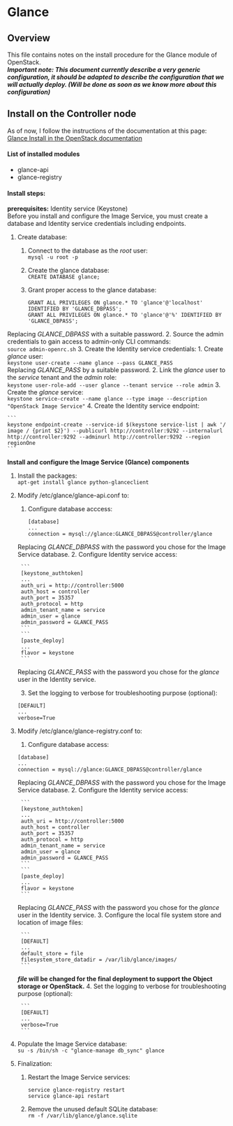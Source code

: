 # Glance

## Overview

This file contains notes on the install procedure for the Glance module of OpenStack.  
***Important note: This document currently describe a very generic configuration, it should be adapted to describe the configuration that we will actually deploy. (Will be done as soon as we know more about this configuration)***

## Install on the Controller node

As of now, I follow the instructions of the documentation at this page:  
[Glance Install in the OpenStack documentation](http://docs.openstack.org/juno/install-guide/install/apt/content/image-service-overview.html)

#### List of installed modules
- glance-api
- glance-registry

#### Install steps:
**prerequisites:** Identity service (Keystone)  
Before you install and configure the Image Service, you must create a database and Identity service credentials including endpoints.

1. Create database:
    1. Connect to the database as the _root_ user:  
        `mysql -u root -p`
    2. Create the glance database:  
        `CREATE DATABASE glance;`
    3. Grant proper access to the glance database:
    
        ```
        GRANT ALL PRIVILEGES ON glance.* TO 'glance'@'localhost' IDENTIFIED BY 'GLANCE_DBPASS';
        GRANT ALL PRIVILEGES ON glance.* TO 'glance'@'%' IDENTIFIED BY 'GLANCE_DBPASS';
        ```
  Replacing _GLANCE_DBPASS_ with a suitable password.
2. Source the admin credentials to gain access to admin-only CLI commands:  
    `source admin-openrc.sh`
3. Create the Identity service credentials:
    1. Create _glance_ user:  
        `keystone user-create --name glance --pass GLANCE_PASS`  
    Replacing _GLANCE_PASS_ by a suitable password.
    2. Link the _glance_ user to the _service_ tenant and the _admin_ role:  
        `keystone user-role-add --user glance --tenant service --role admin`
    3. Create the _glance_ service:  
        `keystone service-create --name glance --type image --description "OpenStack Image Service"`
4. Create the Identity service endpoint:

    ```
    keystone endpoint-create --service-id $(keystone service-list | awk '/ image / {print $2}') --publicurl http://controller:9292 --internalurl http://controller:9292 --adminurl http://controller:9292 --region regionOne
    ```
    
**Install and configure the Image Service (Glance) components**

1. Install the packages:  
    `apt-get install glance python-glanceclient`
2. Modify /etc/glance/glance-api.conf to:
    1. Configure database acccess:
    
        ```
        [database]
        ...
        connection = mysql://glance:GLANCE_DBPASS@controller/glance
        ```
    Replacing _GLANCE_DBPASS_ with the password you chose for the Image Service database.
    2. Configure Identity service access:
    
        ```
        [keystone_authtoken]
        ...
        auth_uri = http://controller:5000
        auth_host = controller
        auth_port = 35357
        auth_protocol = http
        admin_tenant_name = service
        admin_user = glance
        admin_password = GLANCE_PASS
        ```
        ```
        [paste_deploy]
        ...  
        flavor = keystone
        ```
    Replacing _GLANCE_PASS_ with the password you chose for the _glance_ user in the Identity service.

    3. Set the logging to verbose for troubleshooting purpose (optional):
    
    ```
    [DEFAULT]
    ...
    verbose=True
    ```
3. Modify /etc/glance/glance-registry.conf to:
    1. Configure database access:
    
    ```
    [database]
    ...
    connection = mysql://glance:GLANCE_DBPASS@controller/glance
    ```
    Replacing _GLANCE_DBPASS_ with the password you chose for the Image Service database.
    2. Configure the Identity service access:
    
        ```
        [keystone_authtoken]
        ...
        auth_uri = http://controller:5000
        auth_host = controller
        auth_port = 35357
        auth_protocol = http
        admin_tenant_name = service
        admin_user = glance
        admin_password = GLANCE_PASS
        ```  
        ```
        [paste_deploy]
        ...
        flavor = keystone
        ```
    Replacing _GLANCE_PASS_ with the password you chose for the _glance_ user in the Identity service.
    3. Configure the local file system store and location of image files:
    
        ```
        [DEFAULT]
        ...
        default_store = file
        filesystem_store_datadir = /var/lib/glance/images/
        ```
    **_file_ will be changed for the final deployment to support the Object storage or OpenStack.**
    4. Set the logging to verbose for troubleshooting purpose (optional):
    
        ```
        [DEFAULT]
        ...
        verbose=True
        ```
4. Populate the Image Service database:  
    `su -s /bin/sh -c "glance-manage db_sync" glance`
5. Finalization:
    1. Restart the Image Service services:
    
        ```
        service glance-registry restart
        service glance-api restart
        ```
    2. Remove the unused default SQLite database:  
        `rm -f /var/lib/glance/glance.sqlite`
